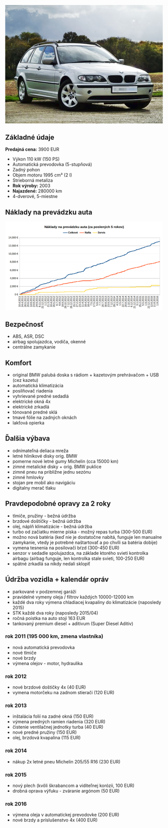 ![](img/img1.jpg)


## Základné údaje

**Predajná cena:** 3900 EUR

- Výkon 110 kW (150 PS)
- Automatická prevodovka (5-stupňová)
- Zadný pohon
- Objem motoru 1995 cm³ (2 l)
- Strieborná metalíza
- **Rok výroby:** 2003
- **Najazdené:** 280000 km
- 4-dverové, 5-miestne

## Náklady na prevádzku auta

![](img/naklady.png)

## Bezpečnosť
- ABS, ASR, DSC
- airbag spolujazdca, vodiča, okenné
- centrálne zamykanie

## Komfort
- original BMW palubá doska s rádiom + kazetovým prehrávačom + USB (cez kazetu)
- automatická klimatizácia
- posilňovač riadenia
- vyhrievané predné sedadlá
- elektrické okná 4x
- elektrické zrkadlá
- tónované predné sklá
- tmavé fólie na zadných oknách
- lakťová opierka

## Ďalšia výbava
- odnímateľná deliaca mreža
- letné hliníkové disky orig. BMW
- pomerne nové letné gumy Michelin (cca 15000 km)
- zimné metalické disky + orig. BMW puklice
- zimné pneu na približne jednu sezónu
- zimné hmlovky
- stojan pre mobil ako navigáciu
- digitalny merač tlaku


## Pravdepodobné opravy za 2 roky
- tlmiče, pružiny - bežná údržba
- brzdové doštičky - bežná údržba
- olej, náplň klimatizácie - bežná údržba
- turbo od začiatku mierne píska - možný repas turba (300-500 EUR)
- možno nová batéria (keď nie je dostatočne nabitá, funguje len manualne zamykanie, vtedy je potrebné naštartovať a po chvíli sa batéria dobije)
- vymena tesnenia na posilovači bŕzd (300-450 EUR)
- senzor v sedadle spolujazdca, na základe ktorého svieti kontrolka airbagu (airbag funguje, len kontrolka stale svieti, 100-250 EUR)
- spätné zrkadlá sa nikdy nedali sklopiť

## Údržba vozidla + kalendár opráv

- parkované v podzemnej garáži
- pravidelné vymeny oleja / filtrov každých 10000-12000 km
- každé dva roky výmena chladiacej kvapaliny do klimatizácie (naposledy 2015)
- STK každé dva roky (naposledy 2015/04)
- ročná poistka na auto stojí 163 EUR
- tankovaný premium diesel + aditivum (Super Diesel Aditiv)

### rok 2011 (195 000 km, zmena vlastníka)
- nová automatická prevodovka
- nové tlmiče
- nové brzdy
- výmena olejov - motor, hydraulika

### rok 2012
- nové brzdové doštičky 4x (40 EUR)
- vymena motorčeku na zadnom stierači (120 EUR)

### rok 2013
- inštalácia folií na zadné okná (150 EUR)
- výmena predných ramien riadenia (320 EUR)
- čistenie ventilačnej jednotky turba (40 EUR)
- nové predné pružiny (150 EUR)
- olej, brzdová kvapalina (115 EUR)

### rok 2014
- nákup 2x letné pneu Michelin 205/55 R16 (230 EUR)

### rok 2015
- nový plech (kvôli škrabancom a viditeľnej korózii, 100 EUR)
- drobná oprava výfuku - zváranie argónom (50 EUR)

### rok 2016
- výmena oleja v automatickej prevodovke (200 EUR)
- nové brzdy a príslušenstvo 4x (400 EUR)

